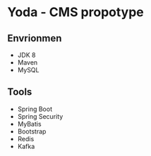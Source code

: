 # Yoda - CMS propotype

## Envrionmen
- JDK 8
- Maven
- MySQL

## Tools
- Spring Boot
- Spring Security
- MyBatis
- Bootstrap
- Redis
- Kafka